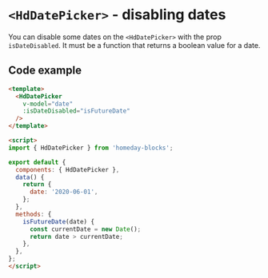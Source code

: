 # `<HdDatePicker>` - disabling dates

You can disable some dates on the `<HdDatePicker>` with the prop `isDateDisabled`. It must be a function that returns a boolean value for a date.

## Code example

```html
<template>
  <HdDatePicker
    v-model="date"
    :isDateDisabled="isFutureDate"
  />
</template>

<script>
import { HdDatePicker } from 'homeday-blocks';

export default {
  components: { HdDatePicker },
  data() {
    return {
      date: '2020-06-01',
    };
  },
  methods: {
    isFutureDate(date) {
      const currentDate = new Date();
      return date > currentDate;
    },
  },
};
</script>
```
